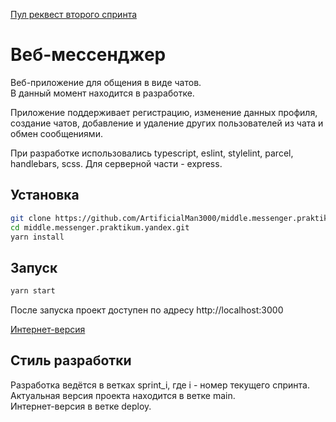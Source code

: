 [Пул реквест второго спринта](https://github.com/ArtificialMan3000/middle.messenger.praktikum.yandex/pull/3)

# Веб-мессенджер

Веб-приложение для общения в виде чатов.  
В данный момент находится в разработке.

Приложение поддерживает регистрацию, изменение данных профиля, создание чатов, добавление и удаление других пользователей из чата и обмен сообщениями.

При разработке использовались typescript, eslint, stylelint, parcel, handlebars, scss. Для серверной части - express.

## Установка

```sh
git clone https://github.com/ArtificialMan3000/middle.messenger.praktikum.yandex.git
cd middle.messenger.praktikum.yandex.git
yarn install
```

## Запуск

```sh
yarn start
```

После запуска проект доступен по адресу http://localhost:3000

[Интернет-версия](https://tranquil-babka-e91d4b.netlify.app/)

## Стиль разработки

Разработка ведётся в ветках sprint_i, где i - номер текущего спринта.  
Актуальная версия проекта находится в ветке main.  
Интернет-версия в ветке deploy.
